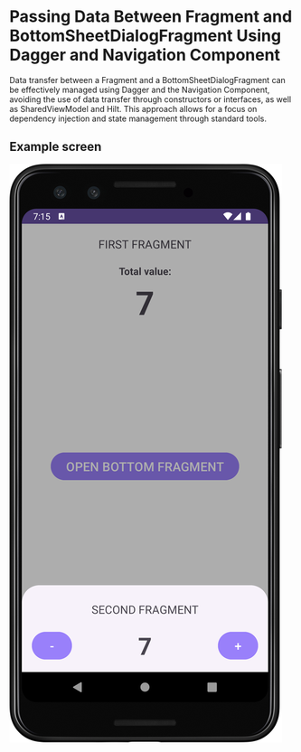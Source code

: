 # Passing Data Between Fragment and BottomSheetDialogFragment Using Dagger and Navigation Component

Data transfer between a Fragment and a BottomSheetDialogFragment can be effectively managed using Dagger and the Navigation Component, avoiding the use of data transfer through constructors or interfaces, as well as SharedViewModel and Hilt. This approach allows for a focus on dependency injection and state management through standard tools.

## Example screen

![Screen of Data Transfer](https://github.com/den4ic/DaggerBottomSheetNav/blob/main/screen/Screenshot_20240815_221600.png)
